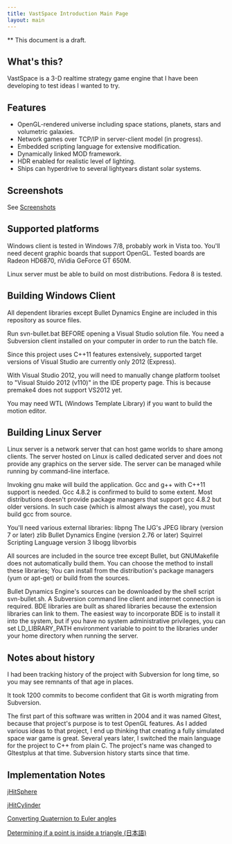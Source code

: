 ```yaml
---
title: VastSpace Introduction Main Page
layout: main
---
```



** This document is a draft.


What's this?
------------

VastSpace is a 3-D realtime strategy game engine that I have
been developing to test ideas I wanted to try.


Features
--------

* OpenGL-rendered universe including space stations, planets,
  stars and volumetric galaxies.
* Network games over TCP/IP in server-client model (in progress).
* Embedded scripting language for extensive modification.
* Dynamically linked MOD framework.
* HDR enabled for realistic level of lighting.
* Ships can hyperdrive to several lightyears distant solar systems.


Screenshots
-----------

See [Screenshots](screenshots.html)


Supported platforms
-------------------

Windows client is tested in Windows 7/8, probably work in Vista too.
You'll need decent graphic boards that support OpenGL.
Tested boards are Radeon HD6870, nVidia GeForce GT 650M.

Linux server must be able to build on most distributions.
Fedora 8 is tested.


Building Windows Client
-----------------------

All dependent libraries except Bullet Dynamics Engine are
included in this repository as source files.

Run svn-bullet.bat BEFORE opening a Visual Studio solution file.
You need a Subversion client installed on your computer
in order to run the batch file.

Since this project uses C++11 features extensively,
supported target versions of Visual Studio are currently only
2012 (Express).

With Visual Studio 2012, you will need to manually change
platform toolset to "Visual Stuido 2012 (v110)" in the IDE
property page.  This is because premake4 does not support
VS2012 yet.

You may need WTL (Windows Template Library) if you want to
build the motion editor.


Building Linux Server
---------------------

Linux server is a network server that can host game worlds
to share among clients.  The server hosted on Linux is called
dedicated server and does not provide any graphics on the
server side.  The server can be managed while running by
command-line interface.

Invoking gnu make will build the application.
Gcc and g++ with C++11 support is needed.
Gcc 4.8.2 is confirmed to build to some extent.
Most distributions doesn't provide package managers that
support gcc 4.8.2 but older versions.  In such case
(which is almost always the case), you must build gcc
from source.

You'll need various external libraries:
  libpng
  The IJG's JPEG library (version 7 or later)
  zlib
  Bullet Dynamics Engine (version 2.76 or later)
  Squirrel Scripting Language version 3
  libogg
  libvorbis

All sources are included in the source tree except Bullet,
but GNUMakefile does not automatically build them.
You can choose the method to install these libraries; You can
install from the distribution's package managers (yum or apt-get)
or build from the sources.

Bullet Dynamics Engine's sources can be downloaded by the shell script
svn-bullet.sh.  A Subversion command line client and internet connection
is required.  BDE libraries are built as shared libraries because the
extension libraries can link to them.  The easiest way to incorporate
BDE is to install it into the system, but if you have no system
administrative privileges, you can set LD_LIBRARY_PATH environment
variable to point to the libraries under your home directory when
running the server.


Notes about history
-------------------

I had been tracking history of the project with Subversion for long time,
so you may see remnants of that age in places.

It took 1200 commits to become confident that Git is worth migrating from
Subversion.

The first part of this software was written in 2004 and it was named Gltest,
because that project's purpose is to test OpenGL features.
As I added various ideas to that project, I end up thinking that creating
a fully simulated space war game is great.
Several years later, I switched the main language for the project to C++
from plain C.  The project's name was changed to Gltestplus at that time.
Subversion history starts since that time.

## Implementation Notes

[jHitSphere](jHitSphere.html)

[jHitCylinder](jHitCylinder.html)

[Converting Quaternion to Euler angles](Quaternion_to_Euler_angles.html)

[Determining if a point is inside a triangle (日本語)](Triangle-ja.html)
